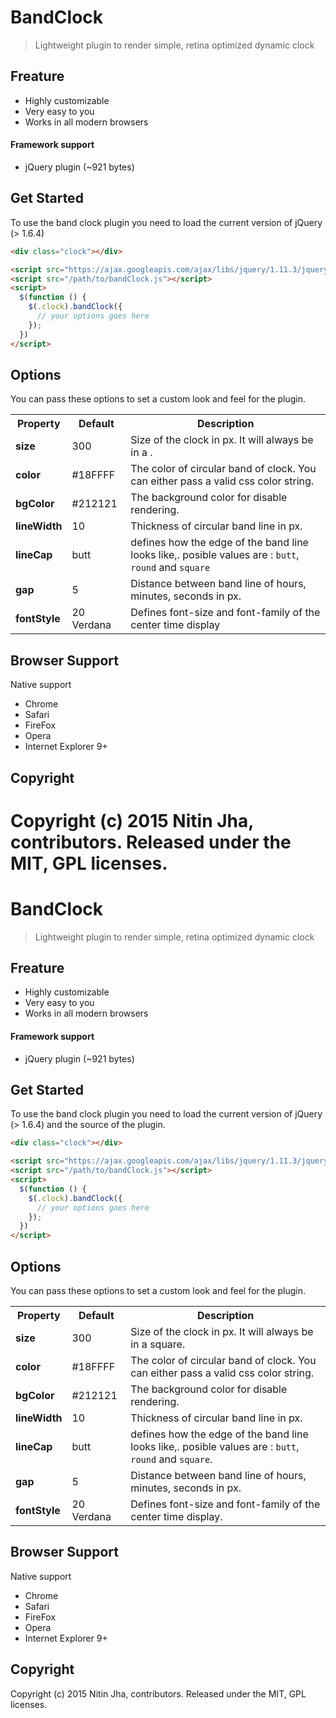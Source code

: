 # BandClock

> Lightweight plugin to render simple, retina optimized dynamic clock

## Freature

* Highly customizable
* Very easy to you
* Works in all modern browsers

#### Framework support

* jQuery plugin (~921 bytes)

## Get Started

To use the band clock plugin you need to load the current version of jQuery (> 1.6.4)

```html
<div class="clock"></div>

<script src="https://ajax.googleapis.com/ajax/libs/jquery/1.11.3/jquery.min.js"></script>
<script src="/path/to/bandClock.js"></script>
<script>
  $(function () {
    $(.clock).bandClock({
      // your options goes here
    });
  })
</script>
```
## Options
You can pass these options to set a custom look and feel for the plugin.
<table>
  <tr>
    <th>Property</th>
    <th>Default</th>
    <th>Description</th>
  </tr>
  <tr>
    <td><strong>size</strong></td>
    <td>300</td>
    <td>Size of the clock in px. It will always be in a .</td>
  </tr>
  <tr>
    <td><strong>color</strong></td>
    <td>#18FFFF</td>
    <td>The color of circular band of clock. You can either pass a valid css color string.</td>
  </tr>
  <tr>
    <td><strong>bgColor</strong></td>
    <td>#212121</td>
    <td>The background color for disable rendering.</td>
  </tr>
  <tr>
    <td><strong>lineWidth</strong></td>
    <td>10</td>
    <td>Thickness of circular band line in px.</td>
  </tr>
  <tr>
    <td><strong>lineCap</strong></td>
    <td>butt</td>
    <td>defines how the edge of the band line looks like,. posible values are : <code>butt</code>, <code>round</code> and <code>square</code> </td>
  </tr>
  <tr>
    <td><strong>gap</strong></td>
    <td>5</td>
    <td>Distance between band line of hours, minutes, seconds in px.</td>
  </tr>
  <tr>
    <td><strong>fontStyle</strong></td>
    <td>20 Verdana</td>
    <td>Defines font-size and font-family of the center time display</td>
  </tr>
</table>

## Browser Support
Native support

* Chrome
* Safari
* FireFox
* Opera
* Internet Explorer 9+

## Copyright
Copyright (c) 2015 Nitin Jha, contributors. Released under the MIT, GPL licenses.
=======
# BandClock

> Lightweight plugin to render simple, retina optimized dynamic clock

## Freature

* Highly customizable
* Very easy to you
* Works in all modern browsers

#### Framework support

* jQuery plugin (~921 bytes)

## Get Started

To use the band clock plugin you need to load the current version of jQuery (> 1.6.4) and the source of the plugin.

```html
<div class="clock"></div>

<script src="https://ajax.googleapis.com/ajax/libs/jquery/1.11.3/jquery.min.js"></script>
<script src="/path/to/bandClock.js"></script>
<script>
  $(function () {
    $(.clock).bandClock({
      // your options goes here
    });
  })
</script>
```
## Options
You can pass these options to set a custom look and feel for the plugin.
<table>
  <tr>
    <th>Property</th>
    <th>Default</th>
    <th>Description</th>
  </tr>
  <tr>
    <td><strong>size</strong></td>
    <td>300</td>
    <td>Size of the clock in px. It will always be in a square.</td>
  </tr>
  <tr>
    <td><strong>color</strong></td>
    <td>#18FFFF</td>
    <td>The color of circular band of clock. You can either pass a valid css color string.</td>
  </tr>
  <tr>
    <td><strong>bgColor</strong></td>
    <td>#212121</td>
    <td>The background color for disable rendering.</td>
  </tr>
  <tr>
    <td><strong>lineWidth</strong></td>
    <td>10</td>
    <td>Thickness of circular band line in px.</td>
  </tr>
  <tr>
    <td><strong>lineCap</strong></td>
    <td>butt</td>
    <td>defines how the edge of the band line looks like,. posible values are : <code>butt</code>, <code>round</code> and <code>square</code>.</td>
  </tr>
  <tr>
    <td><strong>gap</strong></td>
    <td>5</td>
    <td>Distance between band line of hours, minutes, seconds in px.</td>
  </tr>
  <tr>
    <td><strong>fontStyle</strong></td>
    <td>20 Verdana</td>
    <td>Defines font-size and font-family of the center time display.</td>
  </tr>
</table>

## Browser Support
Native support

* Chrome
* Safari
* FireFox
* Opera
* Internet Explorer 9+

## Copyright
Copyright (c) 2015 Nitin Jha, contributors. Released under the MIT, GPL licenses.
